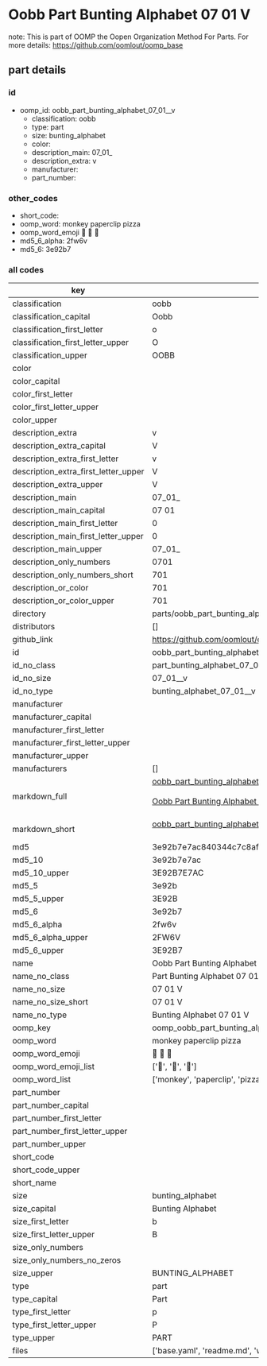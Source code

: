# Oobb Part Bunting Alphabet 07 01  V  

note: This is part of OOMP the Oopen Organization Method For Parts. For more details: https://github.com/oomlout/oomp_base

##  part details





### id
* oomp_id: oobb_part_bunting_alphabet_07_01__v
  * classification: oobb
  * type: part
  * size: bunting_alphabet
  * color: 
  * description_main: 07_01_
  * description_extra: v
  * manufacturer: 
  * part_number: 

### other_codes
* short_code: 
* oomp_word: monkey paperclip pizza
* oomp_word_emoji :monkey: :paperclip: :pizza:
* md5_6_alpha: 2fw6v
* md5_6: 3e92b7

### all codes 
| key | value |  
| --- | --- |  
| classification | oobb |  
| classification_capital | Oobb |  
| classification_first_letter | o |  
| classification_first_letter_upper | O |  
| classification_upper | OOBB |  
| color |  |  
| color_capital |  |  
| color_first_letter |  |  
| color_first_letter_upper |  |  
| color_upper |  |  
| description_extra | v |  
| description_extra_capital | V |  
| description_extra_first_letter | v |  
| description_extra_first_letter_upper | V |  
| description_extra_upper | V |  
| description_main | 07_01_ |  
| description_main_capital | 07 01  |  
| description_main_first_letter | 0 |  
| description_main_first_letter_upper | 0 |  
| description_main_upper | 07_01_ |  
| description_only_numbers | 0701 |  
| description_only_numbers_short | 701 |  
| description_or_color | 701 |  
| description_or_color_upper | 701 |  
| directory | parts/oobb_part_bunting_alphabet_07_01__v |  
| distributors | [] |  
| github_link | https://github.com/oomlout/oomlout_oomp_part_src/tree/main/parts/oobb_part_bunting_alphabet_07_01__v/working |  
| id | oobb_part_bunting_alphabet_07_01__v |  
| id_no_class | part_bunting_alphabet_07_01__v |  
| id_no_size | 07_01__v |  
| id_no_type | bunting_alphabet_07_01__v |  
| manufacturer |  |  
| manufacturer_capital |  |  
| manufacturer_first_letter |  |  
| manufacturer_first_letter_upper |  |  
| manufacturer_upper |  |  
| manufacturers | [] |  
| markdown_full | [oobb_part_bunting_alphabet_07_01__v](https://github.com/oomlout/oomlout_oomp_part_src/tree/main/parts/oobb_part_bunting_alphabet_07_01__v/working)<br>[](https://github.com/oomlout/oomlout_oomp_part_src/tree/main/parts/oobb_part_bunting_alphabet_07_01__v/working)<br>[Oobb Part Bunting Alphabet 07 01  V](https://github.com/oomlout/oomlout_oomp_part_src/tree/main/parts/oobb_part_bunting_alphabet_07_01__v/working)<br><br> |  
| markdown_short | [oobb_part_bunting_alphabet_07_01__v](https://github.com/oomlout/oomlout_oomp_part_src/tree/main/parts/oobb_part_bunting_alphabet_07_01__v/working)<br><br> |  
| md5 | 3e92b7e7ac840344c7c8af0b19020380 |  
| md5_10 | 3e92b7e7ac |  
| md5_10_upper | 3E92B7E7AC |  
| md5_5 | 3e92b |  
| md5_5_upper | 3E92B |  
| md5_6 | 3e92b7 |  
| md5_6_alpha | 2fw6v |  
| md5_6_alpha_upper | 2FW6V |  
| md5_6_upper | 3E92B7 |  
| name | Oobb Part Bunting Alphabet 07 01  V |  
| name_no_class | Part Bunting Alphabet 07 01  V |  
| name_no_size | 07 01  V |  
| name_no_size_short | 07 01  V |  
| name_no_type | Bunting Alphabet 07 01  V |  
| oomp_key | oomp_oobb_part_bunting_alphabet_07_01__v |  
| oomp_word | monkey paperclip pizza |  
| oomp_word_emoji | :monkey: :paperclip: :pizza: |  
| oomp_word_emoji_list | [':monkey:', ':paperclip:', ':pizza:'] |  
| oomp_word_list | ['monkey', 'paperclip', 'pizza'] |  
| part_number |  |  
| part_number_capital |  |  
| part_number_first_letter |  |  
| part_number_first_letter_upper |  |  
| part_number_upper |  |  
| short_code |  |  
| short_code_upper |  |  
| short_name |  |  
| size | bunting_alphabet |  
| size_capital | Bunting Alphabet |  
| size_first_letter | b |  
| size_first_letter_upper | B |  
| size_only_numbers |  |  
| size_only_numbers_no_zeros |  |  
| size_upper | BUNTING_ALPHABET |  
| type | part |  
| type_capital | Part |  
| type_first_letter | p |  
| type_first_letter_upper | P |  
| type_upper | PART |  
| files | ['base.yaml', 'readme.md', 'working.json', 'working.yaml'] |  
